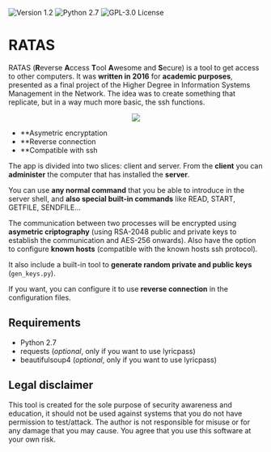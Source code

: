 ![[Version 1.2](https://github.com/R3nt0n)](http://img.shields.io/badge/version-v1.2-orange.svg)
![[Python 2.7](https://github.com/R3nt0n)](http://img.shields.io/badge/python-2.7-blue.svg)
![[GPL-3.0 License](https://github.com/R3nt0n)](https://img.shields.io/badge/license-GPL%203.0-brightgreen.svg)



# RATAS
RATAS (**R**everse **A**ccess **T**ool **A**wesome and **S**ecure) is a tool to get access to other computers. 
It was **written in 2016** for **academic purposes**, presented as a final project of the Higher Degree in Information Systems Management in the Network. The idea was to create something that replicate, but in a way much more basic, the ssh functions.  
  
  
<p align="center"><img src="https://github.com/R3nt0n/ratas/blob/master/remote-shell.png" /></p>


+ **Asymetric encryptation
+ **Reverse connection
+ **Compatible with ssh

The app is divided into two slices: client and server. From the **client** you can **administer** the computer that has installed the **server**.

You can use **any normal command** that you be able to introduce in the server shell, and **also special built-in commands** like READ, START, GETFILE, SENDFILE... 

The communication between two processes will be encrypted using **asymetric criptography** (using RSA-2048 public and private keys to establish the communication and AES-256 onwards). Also have the option to configure **known hosts** (compatible with the known hosts ssh protocol).

It also include a built-in tool to **generate random private and public keys** (`gen_keys.py`).

If you want, you can configure it to use **reverse connection** in the configuration files.
 

## Requirements
+ Python 2.7
+ requests (*optional*, only if you want to use lyricpass)
+ beautifulsoup4 (*optional*, only if you want to use lyricpass)


## Legal disclaimer
This tool is created for the sole purpose of security awareness and education, it should not be used against systems that you do not have permission to test/attack. The author is not responsible for misuse or for any damage that you may cause. You agree that you use this software at your own risk.
